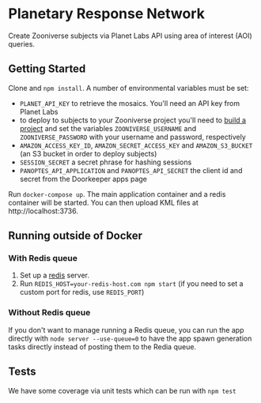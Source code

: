 # Planetary Response Network
Create Zooniverse subjects via Planet Labs API using area of interest (AOI) queries.

## Getting Started
Clone and `npm install`. A number of environmental variables must be set:

* `PLANET_API_KEY` to retrieve the mosaics. You'll need an API key from Planet Labs
* to deploy to subjects to your Zooniverse project you'll need to [build a project](https://www.zooniverse.org/lab) and set the variables `ZOONIVERSE_USERNAME` and `ZOONIVERSE_PASSWORD` with your username and password, respectively
* `AMAZON_ACCESS_KEY_ID`, `AMAZON_SECRET_ACCESS_KEY` and `AMAZON_S3_BUCKET` (an S3 bucket in order to deploy subjects)
* `SESSION_SECRET` a secret phrase for hashing sessions
* `PANOPTES_API_APPLICATION` and `PANOPTES_API_SECRET` the client id and secret from the Doorkeeper apps page

Run `docker-compose up`. The main application container and a redis container will be started. You can then upload KML files at http://localhost:3736.

## Running outside of Docker
### With Redis queue
1) Set up a [redis](https://redis.io) server.
2) Run `REDIS_HOST=your-redis-host.com npm start` (if you need to set a custom port for redis, use `REDIS_PORT`)

### Without Redis queue
If you don't want to manage running a Redis queue, you can run the app directly with `node server --use-queue=0` to have the app spawn generation tasks directly instead of posting them to the Redia queue.

## Tests
We have some coverage via unit tests which can be run with `npm test`
